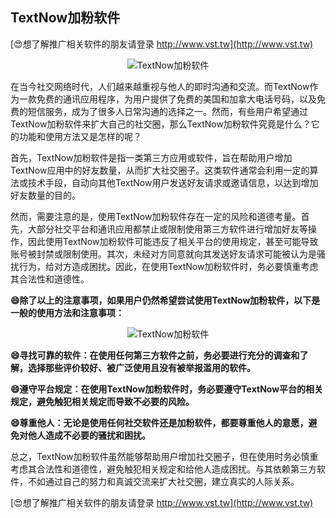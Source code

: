 ## **TextNow加粉软件**

[😍想了解推广相关软件的朋友请登录 http://www.vst.tw](http://www.vst.tw)

 <center><img src="https://vst.tw/MP4/tuiguang/png/6.png" alt="TextNow加粉软件"></center>

在当今社交网络时代，人们越来越重视与他人的即时沟通和交流。而TextNow作为一款免费的通讯应用程序，为用户提供了免费的美国和加拿大电话号码，以及免费的短信服务，成为了很多人日常沟通的选择之一。然而，有些用户希望通过TextNow加粉软件来扩大自己的社交圈，那么TextNow加粉软件究竟是什么？它的功能和使用方法又是怎样的呢？

首先，TextNow加粉软件是指一类第三方应用或软件，旨在帮助用户增加TextNow应用中的好友数量，从而扩大社交圈子。这类软件通常会利用一定的算法或技术手段，自动向其他TextNow用户发送好友请求或邀请信息，以达到增加好友数量的目的。

然而，需要注意的是，使用TextNow加粉软件存在一定的风险和道德考量。首先，大部分社交平台和通讯应用都禁止或限制使用第三方软件进行增加好友等操作，因此使用TextNow加粉软件可能违反了相关平台的使用规定，甚至可能导致账号被封禁或限制使用。其次，未经对方同意就向其发送好友请求可能被认为是骚扰行为，给对方造成困扰。因此，在使用TextNow加粉软件时，务必要慎重考虑其合法性和道德性。

**😄除了以上的注意事项，如果用户仍然希望尝试使用TextNow加粉软件，以下是一般的使用方法和注意事项：**

 <center><img src="https://vst.tw/MP4/tuiguang/png/6.png" alt="TextNow加粉软件"></center>

**😄寻找可靠的软件：在使用任何第三方软件之前，务必要进行充分的调查和了解，选择那些评价较好、被广泛使用且没有被举报滥用的软件。**

**😄遵守平台规定：在使用TextNow加粉软件时，务必要遵守TextNow平台的相关规定，避免触犯相关规定而导致不必要的风险。**

**😄尊重他人：无论是使用任何社交软件还是加粉软件，都要尊重他人的意愿，避免对他人造成不必要的骚扰和困扰。**

总之，TextNow加粉软件虽然能够帮助用户增加社交圈子，但在使用时务必慎重考虑其合法性和道德性，避免触犯相关规定和给他人造成困扰。与其依赖第三方软件，不如通过自己的努力和真诚交流来扩大社交圈，建立真实的人际关系。

[😍想了解推广相关软件的朋友请登录 http://www.vst.tw](http://www.vst.tw)



